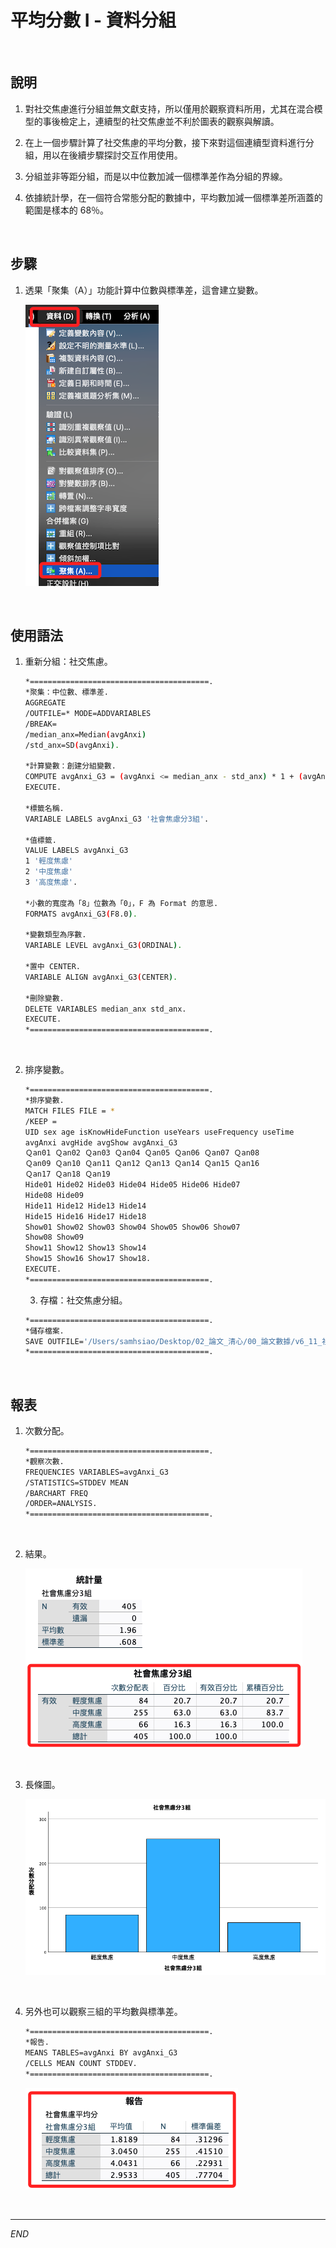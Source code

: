 # 平均分數 I - 資料分組

<br>

## 說明

1. 對社交焦慮進行分組並無文獻支持，所以僅用於觀察資料所用，尤其在混合模型的事後檢定上，連續型的社交焦慮並不利於圖表的觀察與解讀。

2. 在上一個步驟計算了社交焦慮的平均分數，接下來對這個連續型資料進行分組，用以在後續步驟探討交互作用使用。

3. 分組並非等距分組，而是以中位數加減一個標準差作為分組的界線。

4. 依據統計學，在一個符合常態分配的數據中，平均數加減一個標準差所涵蓋的範圍是樣本的 68％。

<br>

## 步驟

1. 透果「聚集（A）」功能計算中位數與標準差，這會建立變數。

    ![](images/img_07.png)

<br>

## 使用語法

1. 重新分組：社交焦慮。

    ```bash
    *========================================.
    *聚集：中位數、標準差.
    AGGREGATE
    /OUTFILE=* MODE=ADDVARIABLES
    /BREAK=
    /median_anx=Median(avgAnxi)
    /std_anx=SD(avgAnxi).

    *計算變數：創建分組變數.
    COMPUTE avgAnxi_G3 = (avgAnxi <= median_anx - std_anx) * 1 + (avgAnxi > median_anx - std_anx & avgAnxi < median_anx + std_anx) * 2 + (avgAnxi >= median_anx + std_anx) * 3.
    EXECUTE.

    *標籤名稱.
    VARIABLE LABELS avgAnxi_G3 '社會焦慮分3組'.

    *值標籤.
    VALUE LABELS avgAnxi_G3 
    1 '輕度焦慮'
    2 '中度焦慮'
    3 '高度焦慮'.

    *小數的寬度為「8」位數為「0」，F 為 Format 的意思.
    FORMATS avgAnxi_G3(F8.0).

    *變數類型為序數.
    VARIABLE LEVEL avgAnxi_G3(ORDINAL).

    *置中 CENTER.
    VARIABLE ALIGN avgAnxi_G3(CENTER).

    *刪除變數.
    DELETE VARIABLES median_anx std_anx.
    EXECUTE.
    *========================================.
    ```

<br>

2. 排序變數。

    ```bash
    *========================================.
    *排序變數.
    MATCH FILES FILE = *
    /KEEP = 
    UID sex age isKnowHideFunction useYears useFrequency useTime 
    avgAnxi avgHide avgShow avgAnxi_G3 
    Ｑan01 Ｑan02 Ｑan03 Ｑan04 Ｑan05 Ｑan06 Ｑan07 Ｑan08 
    Ｑan09 Ｑan10 Ｑan11 Ｑan12 Ｑan13 Ｑan14 Ｑan15 Ｑan16 
    Ｑan17 Ｑan18 Ｑan19 
    Hide01 Hide02 Hide03 Hide04 Hide05 Hide06 Hide07 
    Hide08 Hide09 
    Hide11 Hide12 Hide13 Hide14 
    Hide15 Hide16 Hide17 Hide18 
    Show01 Show02 Show03 Show04 Show05 Show06 Show07 
    Show08 Show09 
    Show11 Show12 Show13 Show14 
    Show15 Show16 Show17 Show18.
    EXECUTE.
    *========================================.
    ```


    3. 存檔：社交焦慮分組。

    ```bash
    *========================================.
    *儲存檔案.
    SAVE OUTFILE='/Users/samhsiao/Desktop/02_論文_清心/00_論文數據/v6_11_社交焦慮分組.sav'.
    *========================================.
    ```

<br>

## 報表

1. 次數分配。

    ```bash
    *========================================.
    *觀察次數.
    FREQUENCIES VARIABLES=avgAnxi_G3
    /STATISTICS=STDDEV MEAN
    /BARCHART FREQ
    /ORDER=ANALYSIS.
    *========================================.
    ```

<br>

2. 結果。

    ![](images/img_08.png)

<br>

3. 長條圖。

    ![](images/img_09.png)

<br>

4. 另外也可以觀察三組的平均數與標準差。

    ```bash
    *========================================.
    *報告.
    MEANS TABLES=avgAnxi BY avgAnxi_G3
    /CELLS MEAN COUNT STDDEV.
    *========================================.
    ```

    ![](images/img_10.png)

<br>

___

_END_